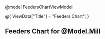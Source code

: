 @model FeedersChartViewModel

@{
    ViewData["Title"] = "Feeders Chart";
}

<h2>Feeders Chart for @Model.Mill</h2>
<div id="charts-container"></div>

<script src="https://cdn.jsdelivr.net/npm/chart.js"></script>
<script src="https://code.jquery.com/jquery-3.6.0.min.js"></script>

<script>
    const mill = '@Model.Mill';
    const fromDate = '@Model.FromDate';
    const toDate = '@Model.ToDate';
    const status = '@Model.Status';

    const charts = {};

    async function loadFeederCharts(selectedMill) {
        try {
            const feederResponse = await fetch(`/Home/GetFeeder?millName=${encodeURIComponent(selectedMill)}`);
            const feederList = await feederResponse.json();

            if (!feederList || feederList.length === 0) {
                console.warn("No feeders found.");
                return;
            }

            document.getElementById("charts-container").innerHTML = "";

            for (const feeder of feederList) {
                const chartId = `chart-${feeder.replace(/\s+/g, '-')}`;

                // Create container for each chart
                const chartDiv = document.createElement("div");
                chartDiv.classList.add("chart-wrapper");
                chartDiv.innerHTML = `
                    <h3>${feeder}</h3>
                    <canvas id="${chartId}"></canvas>
                `;
                document.getElementById("charts-container").appendChild(chartDiv);

                // Fetch chart data
                const chartResponse = await fetch(`/Home/GetFeedersKWHData?millName=${encodeURIComponent(mill)}&Feeders=${encodeURIComponent(feeder)}&FromDate=${encodeURIComponent(fromDate)}&ToDate=${encodeURIComponent(toDate)}&RunningStatus=${encodeURIComponent(status)}`);
                const chartData = await chartResponse.json();

                if (!chartData || chartData.length === 0) continue;

                const timestamps = chartData.map(item => new Date(item.timeStamp));
                const kwhData = chartData.map(item => parseFloat(item.kwh));
                const lslData = chartData.map(item => parseFloat(item.lsl));
                const uslData = chartData.map(item => parseFloat(item.usl));

                const ctx = document.getElementById(chartId).getContext("2d");

                if (charts[feeder]) charts[feeder].destroy();

                charts[feeder] = new Chart(ctx, {
                    type: "line",
                    data: {
                        labels: timestamps,
                        datasets: [
                            { label: "KWH", data: kwhData, borderColor: "blue", fill: false },
                            { label: "LSL", data: lslData, borderColor: "green", borderDash: [5, 5] },
                            { label: "USL", data: uslData, borderColor: "red", borderDash: [5, 5] }
                        ]
                    },
                    options: {
                        responsive: true,
                        scales: {
                            x: {
                                type: "time",
                                time: { unit: "minute" },
                                title: { display: true, text: "Timestamp" }
                            },
                            y: {
                                title: { display: true, text: "KWH / LSL / USL" }
                            }
                        }
                    }
                });
            }
        } catch (error) {
            console.error("Error loading feeder charts:", error);
        }
    }

    window.onload = function () {
        loadFeederCharts(mill);
    };
</script>